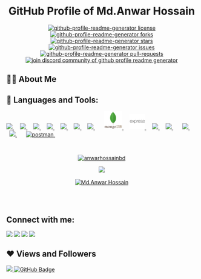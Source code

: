 

<!--
**anwarhossainbd/anwarhossainbd** is a ✨ _special_ ✨ repository because its `README.md` (this file) appears on your GitHub profile.

Here are some ideas to get you started:

- 🔭 I’m currently working on React and NodeJs
- 🌱 I’m currently learning ...
- 👯 I’m looking to collaborate on ...
- 🤔 I’m looking for help with ...
- 💬 Ask me about ...
- 📫 How to reach me: ...
- 😄 Pronouns: ...
- ⚡ Fun fact: ...
-->







<h1 align="center">
  GitHub Profile of Md.Anwar Hossain
</h1>

<p align="center">
<a href="https://github.com/rahuldkjain/github-profile-readme-generator/blob/master/LICENSE" target="blank">
<img src="https://img.shields.io/github/license/rahuldkjain/github-profile-readme-generator?style=flat-square" alt="github-profile-readme-generator license" />
</a>
<a href="https://github.com/rahuldkjain/github-profile-readme-generator/fork" target="blank">
<img src="https://img.shields.io/github/forks/rahuldkjain/github-profile-readme-generator?style=flat-square" alt="github-profile-readme-generator forks"/>
</a>
<a href="https://github.com/rahuldkjain/github-profile-readme-generator/stargazers" target="blank">
<img src="https://img.shields.io/github/stars/rahuldkjain/github-profile-readme-generator?style=flat-square" alt="github-profile-readme-generator stars"/>
</a>
<a href="https://github.com/rahuldkjain/github-profile-readme-generator/issues" target="blank">
<img src="https://img.shields.io/github/issues/rahuldkjain/github-profile-readme-generator?style=flat-square" alt="github-profile-readme-generator issues"/>
</a>
<a href="https://github.com/rahuldkjain/github-profile-readme-generator/pulls" target="blank">
<img src="https://img.shields.io/github/issues-pr/rahuldkjain/github-profile-readme-generator?style=flat-square" alt="github-profile-readme-generator pull-requests"/>
</a>
<a href="https://discord.gg/HHMs7Eg" target="blank">
<img src="https://img.shields.io/discord/735303195105951764?label=Join%20Community&logo=discord&style=flat-square" alt="join discord community of github profile readme generator"/>
</a>
</p>


## 🙋‍♂️ About Me






## 🚀 Languages and Tools:

<p align="left"> 
    <a href="https://www.w3.org/html/" target="_blank"> <img src="https://img.icons8.com/color/48/000000/html-5.png"/> </a> &nbsp; &nbsp;
    <a href="https://www.w3schools.com/css/" target="_blank"> <img src="https://img.icons8.com/color/48/000000/css3.png"/> </a> &nbsp; &nbsp;
    <a href="https://getbootstrap.com" target="_blank"> <img src="https://img.icons8.com/color/48/000000/bootstrap.png"/> </a>&nbsp; &nbsp;
    <a href="https://developer.mozilla.org/en-US/docs/Web/JavaScript" target="_blank"> <img src="https://img.icons8.com/color/48/000000/javascript.png"/> </a> &nbsp; &nbsp;
    <a href="https://reactjs.org/" target="_blank"> <img src="https://img.icons8.com/color/48/000000/react-native.png"/> </a> &nbsp; &nbsp;
    <a href="https://redux.js.org" target="_blank"> <img src="https://img.icons8.com/color/48/000000/redux.png"/> </a>&nbsp; &nbsp;
    <a style="padding-right:8px;" href="https://nodejs.org" target="_blank"> <img src="https://img.icons8.com/color/48/000000/nodejs.png"/> </a>  &nbsp; &nbsp;
    <a href="https://www.mongodb.com/" target="_blank"> <img src="https://raw.githubusercontent.com/devicons/devicon/master/icons/mongodb/mongodb-original-wordmark.svg" alt="mongodb" width="48" height="48"/> </a> &nbsp; &nbsp;
   <a href="https://expressjs.com" target="_blank"> <img src="https://raw.githubusercontent.com/devicons/devicon/master/icons/express/express-original-wordmark.svg" alt="express" width="40" height="40"/> </a> &nbsp; &nbsp;
    <a href="https://firebase.google.com/" target="_blank"> <img src="https://img.icons8.com/color/48/000000/firebase.png"/> </a> &nbsp; &nbsp;
    <a style="padding-right:8px;" href="https://en.wikipedia.org/wiki/PHP" target="_blank"> <img src="https://img.icons8.com/ios-filled/50/000000/php-logo.png"/> </a> &nbsp; &nbsp;
   <a style="padding-right:8px;" href="https://laravel.com/" target="_blank"> <img src="https://img.icons8.com/fluent/48/000000/laravel.png"/> </a> &nbsp; &nbsp;
   <a style="padding-right:8px;" href="https://www.mysql.com/" target="_blank"> <img src="https://img.icons8.com/fluent/50/000000/mysql-logo.png"/> </a> &nbsp; &nbsp;
    <a href="https://postman.com" target="_blank"> <img src="https://www.vectorlogo.zone/logos/getpostman/getpostman-icon.svg" alt="postman" width="45" height="45"/> </a>&nbsp; &nbsp; 

   
</p>


<br/>








<p align="center">
    <a href="https://github.com/anwarhossainbd/github-readme-streak-stats">
        <img title="🔥 Get streak stats for your profile at git.io/streak-stats" alt="anwarhossainbd" src="https://github-readme-streak-stats.herokuapp.com/?user=anwarhossainbd&theme=black-ice&hide_border=true&stroke=0000&background=060A0CD0"/>
    </a>
</p>




<p align="center">
   <img src="https://github-readme-stats.vercel.app/api?username=anwarhossainbd&&show_icons=true&title_color=ffffff&icon_color=bb2acf&text_color=daf7dc&bg_color=151515">
</p>



<p align="center">
   <a href="https://github.com/anwarhossainbd/github-readme-stats"><img alt="Md.Anwar Hossain" src="https://github-readme-stats.vercel.app/api/top-langs/?username=anwarhossainbd&langs_count=8&count_private=true&layout=compact&theme=react&hide_border=true&bg_color=0D1117" /></a>
</p>




 


<br/>
<br/>


<p align="center">
  
  ## Connect with me:

<a href = "https://www.linkedin.com/in/subham-raoniar/"><img src="https://img.icons8.com/fluent/48/000000/linkedin.png"/></a>
<a href = "https://www.instagram.com/subhamraoniar/"><img src="https://img.icons8.com/cute-clipart/50/000000/facebook-new.png"/></a> 
  <a href = "https://twitter.com/subhamraoniar"><img src="https://img.icons8.com/fluent/48/000000/twitter.png"/></a>
<a href = "https://www.youtube.com/channel/UC-NXT1lYAOPa3lrgWXqvuHA"><img src="https://img.icons8.com/color/48/000000/youtube-play.png"/></a>

</p>

## ❤ Views and Followers
<a href="https://github.com/Meghna-DAS/github-profile-views-counter">
    <img src="https://komarev.com/ghpvc/?username=SubhamRaoniar28">
</a>
<a href="https://github.com/SubhamRaoniar28?tab=followers"><img src="https://img.shields.io/github/followers/SubhamRaoniar28?label=Followers&style=social" alt="GitHub Badge"></a>


<!--

<a href="#"><img width="100%" height="auto" src="https://i.imgur.com/iXuL1HG.png" height="175px"/></a>

<h1 align="center">Hi <img src="https://raw.githubusercontent.com/MartinHeinz/MartinHeinz/master/wave.gif" width="30px">, I'm Subham</h1>
<h3 align="center">I'm a passionate Full Stack Developer from India.</h3>


-->  







